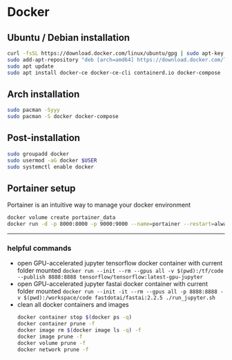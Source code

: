# Docker
## Ubuntu / Debian installation
```bash
curl -fsSL https://download.docker.com/linux/ubuntu/gpg | sudo apt-key add -
sudo add-apt-repository "deb [arch=amd64] https://download.docker.com/linux/ubuntu $(lsb_release -cs) stable"
sudo apt update
sudo apt install docker-ce docker-ce-cli containerd.io docker-compose
```
## Arch installation
```bash
sudo pacman -Syyy
sudo pacman -S docker docker-compose
```
## Post-installation
```bash
sudo groupadd docker
sudo usermod -aG docker $USER
sudo systemctl enable docker
```
## Portainer setup
Portainer is an intuitive way to manage your docker environment
```bash
docker volume create portainer_data
docker run -d -p 8000:8000 -p 9000:9000 --name=portainer --restart=always -v /var/run/docker.sock:/var/run/docker.sock -v portainer_data:/data portainer/portainer-ce
```
------
### helpful commands
- open GPU-accelerated jupyter tensorflow docker container with current folder mounted 
  ```docker run --init --rm --gpus all -v $(pwd):/tf/code --publish 8888:8888 tensorflow/tensorflow:latest-gpu-jupyter```
- open GPU-accelerated jupyter fastai docker container with current folder mounted 
  ```docker run --init -it --rm --gpus all -p 8888:8888 -v $(pwd):/workspace/code fastdotai/fastai:2.2.5 ./run_jupyter.sh```
- clean all docker containers and images 
  ```bash
  docker container stop $(docker ps -q)
  docker container prune -f
  docker image rm $(docker image ls -q) -f
  docker image prune -f
  docker volume prune -f
  docker network prune -f
  ```
